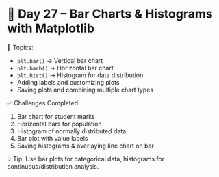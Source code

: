 # 📘 Day 27 – Bar Charts & Histograms with Matplotlib

🎯 Topics:
- `plt.bar()` → Vertical bar chart
- `plt.barh()` → Horizontal bar chart
- `plt.hist()` → Histogram for data distribution
- Adding labels and customizing plots
- Saving plots and combining multiple chart types

✅ Challenges Completed:
1. Bar chart for student marks
2. Horizontal bars for population
3. Histogram of normally distributed data
4. Bar plot with value labels
5. Saving histograms & overlaying line chart on bar

💡 Tip: Use bar plots for categorical data, histograms for continuous/distribution analysis.